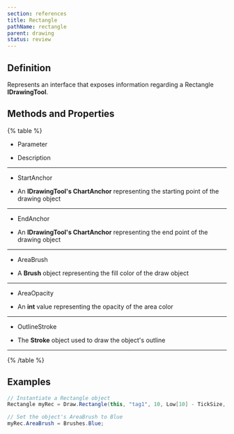 ```yaml
---
section: references
title: Rectangle
pathName: rectangle
parent: drawing
status: review
---
```


## Definition

Represents an interface that exposes information regarding a Rectangle **IDrawingTool**.

## Methods and Properties

{% table %}

* Parameter

* Description

---

* StartAnchor

* An **IDrawingTool's ChartAnchor** representing the starting point of the drawing object

---

* EndAnchor

* An **IDrawingTool's ChartAnchor** representing the end point of the drawing object

---

* AreaBrush

* A **Brush** object representing the fill color of the draw object

---

* AreaOpacity

* An **int** value representing the opacity of the area color

---

* OutlineStroke

* The **Stroke** object used to draw the object's outline

---

{% /table %}

## Examples

```csharp
// Instantiate a Rectangle object
Rectangle myRec = Draw.Rectangle(this, "tag1", 10, Low[10] - TickSize, 5, High[5] + TickSize, Brushes.Blue);

// Set the object's AreaBrush to Blue
myRec.AreaBrush = Brushes.Blue;
```
